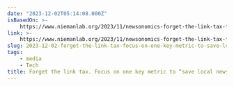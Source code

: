 ```yaml
---
date: "2023-12-02T05:14:08.000Z"
isBasedOn: >-
    https://www.niemanlab.org/2023/11/newsonomics-forget-the-link-tax-focus-on-one-key-metric-to-save-local-news/
link: >-
    https://www.niemanlab.org/2023/11/newsonomics-forget-the-link-tax-focus-on-one-key-metric-to-save-local-news/
slug: 2023-12-02-forget-the-link-tax-focus-on-one-key-metric-to-save-local-news
tags:
    - media
    - Tech
title: Forget the link tax. Focus on one key metric to “save local news”
---
```

